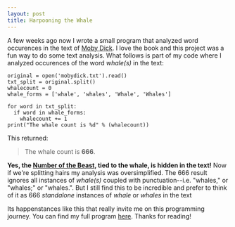 ```yaml
---
layout: post
title: Harpooning the Whale
---
```


A few weeks ago now I wrote a small program that analyzed word occurences in the text of [Moby Dick](https://www.gutenberg.org/files/2701/2701-h/2701-h.htm). I love the book and this project was a fun way to do some text analysis. What follows is part of my code where I analyzed occurences of the word *whale(s)* in the text:

    original = open('mobydick.txt').read()
    txt_split = original.split()
    whalecount = 0
    whale_forms = ['whale', 'whales', 'Whale', 'Whales']

    for word in txt_split:
      if word in whale_forms:
        whalecount += 1
    print("The whale count is %d" % (whalecount))




This returned:

>The whale count is **666**.

**Yes, the [Number of the Beast](https://en.wikipedia.org/wiki/Number_of_the_Beast), tied to the whale, is hidden in the text!** Now if we're splitting hairs my analysis was oversimplified. The 666 result ignores all instances of *whale(s)* coupled with punctuation--i.e. "whales," or "whales;" or "whales.". But I still find this to be incredible and prefer to think of it as 666 *standalone* instances of *whale* or *whales* in the text

Its happenstances like this that really invite me on this programming journey. You can find my full program [here](https://github.com/luna-c/moby-dick-word-analysis). Thanks for reading!

